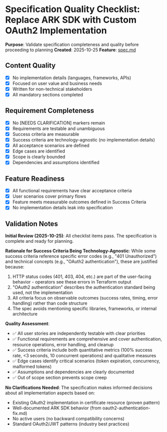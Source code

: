 # Specification Quality Checklist: Replace ARK SDK with Custom OAuth2 Implementation

**Purpose**: Validate specification completeness and quality before proceeding to planning
**Created**: 2025-10-25
**Feature**: [spec.md](../spec.md)

## Content Quality

- [x] No implementation details (languages, frameworks, APIs)
- [x] Focused on user value and business needs
- [x] Written for non-technical stakeholders
- [x] All mandatory sections completed

## Requirement Completeness

- [x] No [NEEDS CLARIFICATION] markers remain
- [x] Requirements are testable and unambiguous
- [x] Success criteria are measurable
- [x] Success criteria are technology-agnostic (no implementation details)
- [x] All acceptance scenarios are defined
- [x] Edge cases are identified
- [x] Scope is clearly bounded
- [x] Dependencies and assumptions identified

## Feature Readiness

- [x] All functional requirements have clear acceptance criteria
- [x] User scenarios cover primary flows
- [x] Feature meets measurable outcomes defined in Success Criteria
- [x] No implementation details leak into specification

## Validation Notes

**Initial Review (2025-10-25)**:
All checklist items pass. The specification is complete and ready for planning.

**Rationale for Success Criteria Being Technology-Agnostic**:
While some success criteria reference specific error codes (e.g., "401 Unauthorized") and technical concepts (e.g., "OAuth2 authentication"), these are justified because:

1. HTTP status codes (401, 403, 404, etc.) are part of the user-facing behavior - operators see these errors in Terraform output
2. "OAuth2 authentication" describes the authentication standard being used, not the implementation
3. All criteria focus on observable outcomes (success rates, timing, error handling) rather than code structure
4. The spec avoids mentioning specific libraries, frameworks, or internal architecture

**Quality Assessment**:
- ✅ All user stories are independently testable with clear priorities
- ✅ Functional requirements are comprehensive and cover authentication, resource operations, error handling, and cleanup
- ✅ Success criteria include both quantitative metrics (100% success rate, <3 seconds, 10 concurrent operations) and qualitative measures
- ✅ Edge cases identify critical scenarios (token expiration, concurrency, malformed tokens)
- ✅ Assumptions and dependencies are clearly documented
- ✅ Out of scope section prevents scope creep

**No Clarifications Needed**: The specification makes informed decisions about all implementation aspects based on:
- Existing OAuth2 implementation in certificate resource (proven pattern)
- Well-documented ARK SDK behavior (from oauth2-authentication-fix.md)
- No active users (no backward compatibility concerns)
- Standard OAuth2/JWT patterns (industry best practices)
